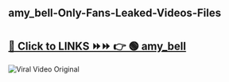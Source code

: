 
 ## amy_bell-Only-Fans-Leaked-Videos-Files

# <h2><a href="https://mediaupload.pro?amy_bell">🔗 Click to LINKS ⏩⏩ 👉 🟢 amy_bell </a></h2>

<a href="https://mediaupload.pro?amy_bell" rel="nofollow" data-target="animated-image.originalLink"><img src="https://i.ibb.co.com/xMMVF88/686577567.gif" alt="Viral Video Original" style="max-width: 100%; display: inline-block;" data-target="animated-image.originalImage"></a>